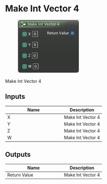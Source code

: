 # Make Int Vector 4

<div align="left" data-full-width="false"><figure><img src="../../../../.gitbook/assets/make_int_vector_4.png" alt=""><figcaption></figcaption></figure></div>

Make Int Vector 4

## Inputs

<table><thead><tr><th width="170">Name</th><th>Description</th></tr></thead><tbody><tr><td>X</td><td>Make Int Vector 4</td></tr><tr><td>Y</td><td>Make Int Vector 4</td></tr><tr><td>Z</td><td>Make Int Vector 4</td></tr><tr><td>W</td><td>Make Int Vector 4</td></tr></tbody></table>

## Outputs

<table><thead><tr><th width="170">Name</th><th>Description</th></tr></thead><tbody><tr><td>Return Value</td><td>Make Int Vector 4</td></tr></tbody></table>
